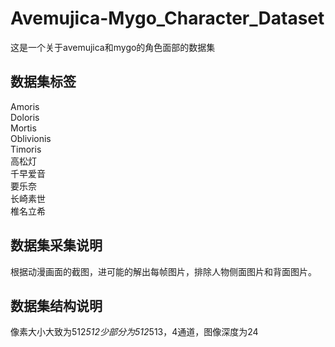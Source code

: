 # Avemujica-Mygo_Character_Dataset
这是一个关于avemujica和mygo的角色面部的数据集  
## 数据集标签  
Amoris  
Doloris  
Mortis  
Oblivionis  
Timoris  
高松灯  
千早爱音  
要乐奈  
长崎素世  
椎名立希  
## 数据集采集说明  
根据动漫画面的截图，进可能的解出每帧图片，排除人物侧面图片和背面图片。
## 数据集结构说明  
像素大小大致为512*512少部分为512*513，4通道，图像深度为24
